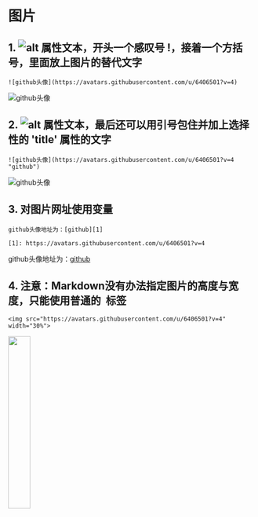 # 图片

## 1. ![alt 属性文本](图片地址)，开头一个感叹号 !，接着一个方括号，里面放上图片的替代文字

```
![github头像](https://avatars.githubusercontent.com/u/6406501?v=4)
```
![github头像](https://avatars.githubusercontent.com/u/6406501?v=4)


## 2. ![alt 属性文本](图片地址 "可选标题")，最后还可以用引号包住并加上选择性的 'title' 属性的文字
```
![github头像](https://avatars.githubusercontent.com/u/6406501?v=4 "github")
```
![github头像](https://avatars.githubusercontent.com/u/6406501?v=4 "github")


## 3. 对图片网址使用变量
```
github头像地址为：[github][1]

[1]: https://avatars.githubusercontent.com/u/6406501?v=4
```
github头像地址为：[github][1]

[1]: https://avatars.githubusercontent.com/u/6406501?v=4


## 4. 注意：Markdown没有办法指定图片的高度与宽度，只能使用普通的 <img> 标签
```
<img src="https://avatars.githubusercontent.com/u/6406501?v=4" width="30%">
```
<img src="https://avatars.githubusercontent.com/u/6406501?v=4" width="30%">